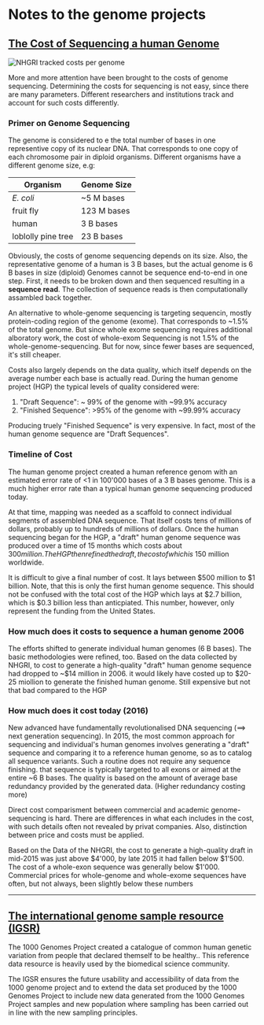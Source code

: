 # Notes to the genome projects

## [The Cost of Sequencing a human Genome](https://www.genome.gov/about-genomics/fact-sheets/Sequencing-Human-Genome-cost)
![NHGRI tracked costs per genome](https://www.genome.gov/sites/default/files/inline-images/NHGRISequencing_Cost_per_Genome_Aug2020.jpg)

More and more attention have been brought to the costs of genome sequencing. Determining the costs for sequencing is not easy, since there are many parameters.
Different researchers and institutions track and account for such costs differently.

### Primer on Genome Sequencing
The genome is considered to e the total number of bases in one representive copy of its nuclear DNA. That corresponds to one copy of each chromosome pair in diploid organisms.
Different organisms have a different genome size, e.g:


Organism | Genome Size
---------|------------
*E. coli* | ~5 M bases
fruit fly | 123 M bases
human | 3 B bases
loblolly pine tree | 23 B bases

Obviously, the costs of genome sequencing depends on its size. Also, the representative genome of a human is 3 B bases, but the actual genome is 6 B bases in size (diploid)
Genomes cannot be sequence end-to-end in one step. First, it needs to be broken down and then sequenced resulting in a **sequence read**. The collection of sequence reads is
then computationally assambled back together.

An alternative to whole-genome sequencing is targeting sequencin, mostly protein-coding region of the genome (exome). That corresponds to ~1.5% of the total genome.
But since whole exome sequencing requires additional alboratory work, the cost of whole-exom Sequencing is not 1.5% of the whole-genome-sequencing. But for now, since fewer bases
are sequenced, it's still cheaper.

Costs also largely depends on the data quality, which itself depends on the average number each base is actually read. During the human genome project (HGP) the
typical levels of quality considered were:
  1. "Draft Sequence": ~ 99% of the genome with ~99.9% accuracy
  2. "Finished Sequence": >95% of the genome with ~99.99% accuracy

Producing truely "Finished Sequence" is very expensive. In fact, most of the human genome sequence are "Draft Sequences".

### Timeline of Cost

The human genome project created a human reference genom with an estimated error rate of <1 in 100'000 bases of a 3 B bases genome. This is a much higher error rate than
a typical human genome sequencing produced today.

At that time, mapping was needed as a scaffold to connect individual segments of assembled DNA sequence. That itself costs tens of millions of dollars, probably up to
hundreds of millions of dollars.
Once the human sequencing began for the HGP, a "draft" human genome sequence was produced over a time of 15 months which costs about $300 million.
The HGP then refined the draft, the cost of which is ~$150 million worldwide.

It is difficult to give a final number of cost. It lays between $500 million to $1 billion. Note, that this is only the first human genome sequence.
This should not be confused with the total cost of the HGP which lays at $2.7 billion, which is $0.3 billion less than anticpiated. This number, however, only represent the
funding from the United States.

### How much does it costs to sequence a human genome 2006
The efforts shifted to generate individual human genomes (6 B bases). The basic methodologies were refined, too. Based on the data collected by NHGRI, to cost to generate
a high-quality "draft" human genome sequence had dropped to ~$14 million in 2006. it would likely have costed up to $20-25 miollion to generate the finished human genome.
Still expensive but not that bad compared to the HGP

### How much does it cost today (2016)
New advanced have fundamentally revolutionalised DNA sequencing (==> next generation sequencing).
In 2015, the most common approach for sequencing and individual's human genomes involves generating a "draft" sequence and comparing it to a reference human genome, so as to
catalog all sequence variants. Such a routine does not require any sequence finishing. that sequence is typically targeted to all exons or aimed at the entire ~6 B bases.
The quality is based on the amount of average base redundancy provided by the generated data. (Higher redundancy costing more)

Direct cost comparisment between commercial and academic genome-sequencing is hard. There are differences in what each includes in the cost, with such details often not
revealed by privat companies. Also, distinction between price and costs must be applied.

Based on the Data of the NHGRI, the cost to generate a high-quality draft in mid-2015 was just above $4'000, by late 2015 it had fallen below $1'500. The cost of a
whole-exon sequence was generally below $1'000. Commercial prices for whole-genome and whole-exome sequences have often, but not always, been slightly below these numbers

***

## [The international genome sample resource (IGSR)](https://www.internationalgenome.org/)
The 1000 Genomes Project created a catalogue of common human genetic variation from people that declared themself to be healthy.. This reference data resource
is heavily used by the biomedical science community.

The IGSR ensures the future usability and accessibility of data from the 1000 genome project and to extend the data set produced by the 1000 Genomes Project to include new
data generated from the 1000 Genomes Project samples and new population where sampling has been carried out in line with the new sampling principles.
